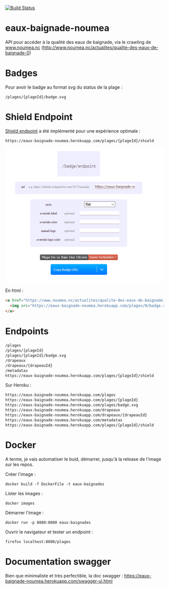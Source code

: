 [![Build Status](https://travis-ci.org/adriens/eaux-baignade-noumea.svg?branch=master)](https://travis-ci.org/adriens/eaux-baignade-noumea)


# eaux-baignade-noumea

API pour accéder à la qualité des eaux de baignade, via le crawling de www.noumea.nc (http://www.noumea.nc/actualites/qualite-des-eaux-de-baignade-0)

# Badges

Pour avoir le badge au format svg du status de la plage :

```
/plages/{plageId}/badge.svg
```

# Shield Endpoint

[Shield endpoint](https://shields.io/endpoint) a été implémenté pour une expérience optimale :

```
https://eaux-baignade-noumea.herokuapp.com/plages/{plageId}/shield
```

![Shield example](shield_endpoint.png)


En html :

```html
<a href="https://www.noumea.nc/actualites/qualite-des-eaux-de-baignade-0">
  <img src="https://eaux-baignade-noumea.herokuapp.com/plages/0/badge.svg"/>
</a>
```

# Endpoints

```
/plages
/plages/{plageId}
/plages/{plageId}/badge.svg
/drapeaux
/drapeaux/{drapeauId}
/metadatas
https://eaux-baignade-noumea.herokuapp.com/plages/{plageId}/shield
```

Sur Heroku :

```
https://eaux-baignade-noumea.herokuapp.com/plages
https://eaux-baignade-noumea.herokuapp.com/plages/{plageId}
https://eaux-baignade-noumea.herokuapp.com/plages/badge.svg
https://eaux-baignade-noumea.herokuapp.com/drapeaux
https://eaux-baignade-noumea.herokuapp.com/drapeaux/{drapeauId}
https://eaux-baignade-noumea.herokuapp.com/metadatas
https://eaux-baignade-noumea.herokuapp.com/plages/{plageId}/shield
```

# Docker

A terme, je vais automatiser le buid, démarrer, jusqu'à la release
de l'image sur les repos.

Créer l'image :

```
docker build -f DockerFile -t eaux-baignades
```

Lister les images :

```
docker images
```

Démarrer l'image :

```
docker run -p 8080:8080 eaux-baignades
```

Ouvrir le navigateur et tester un endpoint :

```
firefox localhost:8080/plages
```

# Documentation swagger

Bien que minimaliste et très perfectible, la doc swagger : https://eaux-baignade-noumea.herokuapp.com/swagger-ui.html
